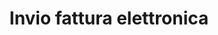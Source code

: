 ---
layout: single
title: Invio fattura elettronica
meta: Meta description Easy telematico Cloud

#inserisci il nome di questo file
mark: invio-fatturazione-elettronica

description: Il gestionale cloud che permette di sfruttare al massimo le funzionalità e la sicurezza fino ad oggi disponibili solo per grandi Studi e Imprese. Dispone di tutte le funzioni per il deposito telematico degli atti.
type: fatturazione
image: 
altImg: 
---